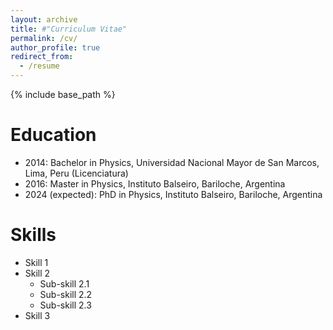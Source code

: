 ```yaml
---
layout: archive
title: #"Curriculum Vitae"
permalink: /cv/
author_profile: true
redirect_from:
  - /resume
---
```


{% include base_path %}

Education
======
* 2014: Bachelor in Physics, Universidad Nacional Mayor de San Marcos, Lima, Peru (Licenciatura)
* 2016: Master in Physics, Instituto Balseiro, Bariloche, Argentina
* 2024 (expected): PhD in Physics, Instituto Balseiro, Bariloche, Argentina

<!--- Work experience 
  ====== 
* Summer 2015: Research Assistant
  * Github University
  * Duties included: Tagging issues
  * Supervisor: Professor Git

 * 2015 - 2016:
  * Github University
  * Duties included: Merging pull request
 *Supervisor: Professor Hub  --->
  
Skills
======
* Skill 1
* Skill 2
  * Sub-skill 2.1
  * Sub-skill 2.2
  * Sub-skill 2.3
* Skill 3

<!--- Publications
======
 <ul>{% for post in site.publications %}
    {% include archive-single-cv.html %}
  {% endfor %}</ul>
  
Talks
======
(<ul>{% for post in site.talks %})
    {% include archive-single-talk-cv.html %}
  {% endfor %}</ul>
  
Teaching
======
 <ul>{% for post in site.teaching %}
  {% include archive-single-cv.html %}
  {% endfor %}</ul>
  
Service and leadership
======
  *Currently signed in to 43 different slack teams --->
